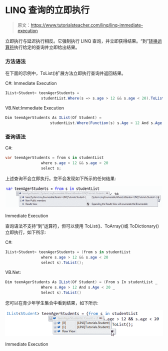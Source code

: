 # LINQ 查询的立即执行

> 原文：<https://www.tutorialsteacher.com/linq/linq-immediate-execution>

立即执行与延迟执行相反。它强制执行 LINQ 查询，并立即获得结果。“到”[转换运算符](/linq/linq-conversion-operators)执行给定的查询并立即给出结果。

### 方法语法

在下面的示例中，ToList()扩展方法立即执行查询并返回结果。

C#: Immediate Execution

```cs
IList<Student> teenAgerStudents = 
                studentList.Where(s => s.age > 12 && s.age < 20).ToList();
```

VB.Net:Immediate Execution

```cs
Dim teenAgerStudents As IList(Of Student) = 
                    studentList.Where(Function(s) s.Age > 12 And s.Age < 20).ToList()
```

### 查询语法

C#:

```cs
var teenAgerStudents = from s in studentList
                where s.age > 12 && s.age < 20
                select s;
```

上述查询不会立即执行。您不会发现如下所示的任何结果:

![](img/cac08c89a52427bb44759365dda6543b.png) 

Immediate Execution



查询语法不支持“到”运算符，但可以使用 ToList()、ToArray()或 ToDictionary()立即执行，如下所示:

C#:

```cs
IList<Student> teenAgerStudents = (from s in studentList
                where s.age > 12 && s.age < 20
                select s).ToList();
```

VB.Net:

```cs
Dim teenAgerStudents As IList(Of Student) = (From s In studentList _
                Where s.Age > 12 And s.Age < 20 _
                Select s).ToList()
```

您可以在青少年学生集合中看到结果，如下所示:

![](img/7dea42312442407a062e51c354041501.png) 

Immediate Execution

